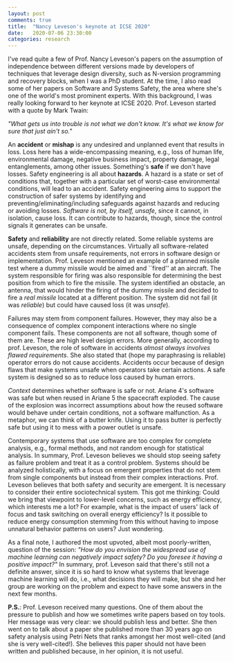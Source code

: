 ```yaml
---
layout: post
comments: true
title:  "Nancy Leveson's keynote at ICSE 2020"
date:   2020-07-06 23:30:00
categories: research
---
```


I've read quite a few of Prof. Nancy Leveson's papers on the assumption of independence between different versions made by developers of techniques that leverage design diversity, such as N-version programming and recovery blocks, when I was a PhD student. At the time, I also read some of her papers on Software and Systems Safety, the area where she's one of the world's most prominent experts. With this background, I was really looking forward to her keynote at ICSE 2020. Prof. Leveson started with a quote by Mark Twain: 

*"What gets us into trouble is not what we don't know. It's what we know for sure that just ain't so."*

An **accident** or **mishap** is any undesired and unplanned event that results in loss. Loss here has a wide-encompassing meaning, e.g., loss of human life, environmental damage, negative business impact, property damage, legal entanglements, among other issues. Something's **safe** if we don't have losses. Safety engineering is all about **hazards**. A hazard is a state or set of conditions that, together with a particular set of worst-case environmental conditions, will lead to an accident. Safety engineering aims to support the construction of safer systems by identifying and preventing/eliminating/including safeguards against hazards and reducing or avoiding losses. *Software is not, by itself, unsafe*, since it cannot, in isolation, cause loss. It can contribute to hazards, though, since the control signals it generates can be unsafe. 

**Safety** and **reliability** are not directly related. Some reliable systems are unsafe, depending on the circumstances. Virtually all software-related accidents stem from unsafe requirements, not errors in software design or implementation. 
Prof. Leveson mentioned an example of a planned missile test where a dummy missile would be aimed and ``fired'' at an aircraft. The system responsible for firing was also responsible for determining the best position from which to fire the missile. The system identified an obstacle, an antenna, that would hinder the firing of the dummy missile and decided to fire a *real missile* located at a different position. The system did not fail (it was *reliable*) but could have caused loss (it was *unsafe*).

Failures may stem from component failures. However, they may also be a consequence of complex component interactions where no single component fails. These components are not all software, though some of them are. These are high level design errors. More generally, according to prof. Leveson, the role of software in accidents *almost always involves flawed requirements*. She also stated that (hope my paraphrasing is reliable) operator errors do not cause accidents. Accidents occur because of design flaws that make systems unsafe when operators take certain actions. A safe system is designed so as to reduce loss caused by human errors. 

*Context* determines whether software is safe or not. Ariane 4's software was safe but when reused in Ariane 5 the spacecraft exploded. The cause of the explosion was incorrect assumptions about how the reused software would behave under certain conditions, not a software malfunction. As a metaphor, we can think of a butter knife. Using it to pass butter is perfectly safe but using it to mess with a power outlet is unsafe. 

Contemporary systems that use software are too complex for complete analysis, e.g., formal methods, and not random enough for statistical analysis. In summary, Prof. Leveson believes we should stop seeing safety as failure problem  and treat it as a control problem. Systems should be analyzed holistically, with a focus on emergent properties that do not stem from single components but instead from their complex interactions. Prof. Leveson believes that both safety and security are emergent. It is necessary to consider their entire sociotechnical system. This got me thinking: Could we bring that viewpoint to lower-level concerns, such as energy efficiency, which interests me a lot? For example, what is the impact of users' lack of focus and task switching on overall energy efficiency? Is it possible to reduce energy consumption stemming from this without having to impose unnatural behavior patterns on users? Just wondering. 

As a final note, I authored the most upvoted, albeit most poorly-written, question of the session: *"How do you envision the widespread use of machine learning can negatively impact safety? Do you foresee it having a positive impact?"* In summary, prof. Leveson said that there's still not a definite answer, since it is so hard to know what systems that leverage machine learning will do, i.e., what decisions they will make, but she and her group are working on the problem and expect to have some answers in the next few months. 


**P.S.**: Prof. Leveson received many questions. One of them about the pressure to publish and how we sometimes write papers based on toy tools. Her message was very clear: we should publish less and better. She then went on to talk about a paper she published more than 30 years ago on safety analysis using Petri Nets that ranks amongst her most well-cited (and she is very well-cited!). She believes this paper should not have been written and published because, in her opinion, it is not useful. 
